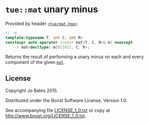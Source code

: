 `tue::mat` unary minus
======================
Provided by header [`<tue/mat.hpp>`](../../headers/mat.md)

```c++
// -m
template<typename T, int C, int R>
constexpr auto operator-(const mat<T, C, R>& m) noexcept
    -> mat<decltype(-m[0][0]), C, R>;
```

Returns the result of performing a unary minus on each and every component of
the given [`mat`](../../headers/mat.md).

License
-------
Copyright Jo Bates 2015.

Distributed under the Boost Software License, Version 1.0.

See accompanying file [LICENSE_1_0.txt](../../../LICENSE_1_0.txt) or copy at
http://www.boost.org/LICENSE_1_0.txt.
